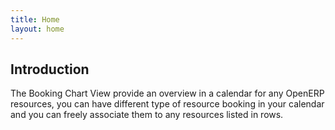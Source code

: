 ```yaml
---
title: Home
layout: home
---
```



## Introduction

The Booking Chart View provide an overview in a calendar for any OpenERP resources, you can have different type of resource booking in your calendar and you can freely associate them to any resources listed in rows.

